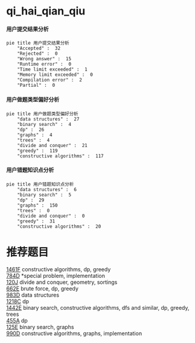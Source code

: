 # qi_hai_qian_qiu

<!-- tabs:start -->



#### **用户提交结果分析**

```mermaid
pie title 用户提交结果分析
    "Accepted" :  32
    "Rejected" :  0
    "Wrong answer" :  15
    "Runtime error" :  0
    "Time limit exceeded" :  1
    "Memory limit exceeded" :  0
    "Compilation error" :  2
    "Partial" :  0
```

#### **用户做题类型偏好分析**

```mermaid
pie title 用户做题类型偏好分析
    "data structures" :  27
    "binary search" :  4
    "dp" :  26
    "graphs" :  4
    "trees" :  4
    "divide and conquer" :  21
    "greedy" :  119
    "constructive algorithms" :  117
```
#### **用户错题知识点分析**

```mermaid
pie title 用户错题知识点分析
    "data structures" :  6
    "binary search" :  5
    "dp" :  29
    "graphs" :  150
    "trees" :  0
    "divide and conquer" :  0
    "greedy" :  31
    "constructive algorithms" :  20
```



<!-- tabs:end -->
# 推荐题目
[1461F](https://codeforces.com/contest/1461/problem/F)		constructive algorithms,
                        dp,
                        greedy		  
[784D](https://codeforces.com/contest/784/problem/D)		*special problem,
                        implementation		  
[120J](https://codeforces.com/contest/120/problem/J)		divide and conquer,
                        geometry,
                        sortings		  
[662E](https://codeforces.com/contest/662/problem/E)		brute force,
                        dp,
                        greedy		  
[983D](https://codeforces.com/contest/983/problem/D)		data structures		  
[1218C](https://codeforces.com/contest/1218/problem/C)		dp		  
[1442E](https://codeforces.com/contest/1442/problem/E)		binary search,
                        constructive algorithms,
                        dfs and similar,
                        dp,
                        greedy,
                        trees		  
[455A](https://codeforces.com/contest/455/problem/A)		dp		  
[125E](https://codeforces.com/contest/125/problem/E)		binary search,
                        graphs		  
[990D](https://codeforces.com/contest/990/problem/D)		constructive algorithms,
                        graphs,
                        implementation		  
